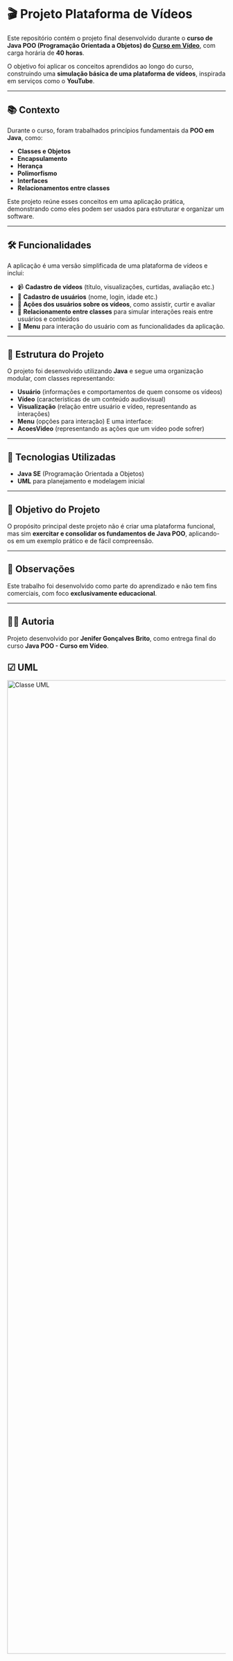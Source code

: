 # 🎬 Projeto Plataforma de Vídeos

Este repositório contém o projeto final desenvolvido durante o **curso de Java POO (Programação Orientada a Objetos) do [Curso em Vídeo](https://www.cursoemvideo.com/)**, com carga horária de **40 horas**.  

O objetivo foi aplicar os conceitos aprendidos ao longo do curso, construindo uma **simulação básica de uma plataforma de vídeos**, inspirada em serviços como o **YouTube**.  

---

## 📚 Contexto

Durante o curso, foram trabalhados princípios fundamentais da **POO em Java**, como:
- **Classes e Objetos**
- **Encapsulamento**
- **Herança**
- **Polimorfismo**
- **Interfaces**
- **Relacionamentos entre classes**

Este projeto reúne esses conceitos em uma aplicação prática, demonstrando como eles podem ser usados para estruturar e organizar um software.

---

## 🛠️ Funcionalidades

A aplicação é uma versão simplificada de uma plataforma de vídeos e inclui:
- 📹 **Cadastro de vídeos** (título, visualizações, curtidas, avaliação etc.)
- 👤 **Cadastro de usuários** (nome, login, idade etc.)
- 🎥 **Ações dos usuários sobre os vídeos**, como assistir, curtir e avaliar
- 🔄 **Relacionamento entre classes** para simular interações reais entre usuários e conteúdos
- 📜 **Menu** para interação do usuário com as funcionalidades da aplicação.

---

## 🧩 Estrutura do Projeto

O projeto foi desenvolvido utilizando **Java** e segue uma organização modular, com classes representando:
- **Usuário** (informações e comportamentos de quem consome os vídeos)
- **Vídeo** (características de um conteúdo audiovisual)
- **Visualização** (relação entre usuário e vídeo, representando as interações)
- **Menu** (opções para interação)
E uma interface:
- **AcoesVideo** (representando as ações que um vídeo pode sofrer)

---

## 🚀 Tecnologias Utilizadas

- **Java SE** (Programação Orientada a Objetos)
- **UML** para planejamento e modelagem inicial

---

## 🎯 Objetivo do Projeto

O propósito principal deste projeto não é criar uma plataforma funcional, mas sim **exercitar e consolidar os fundamentos de Java POO**, aplicando-os em um exemplo prático e de fácil compreensão.

---

## 📌 Observações

Este trabalho foi desenvolvido como parte do aprendizado e não tem fins comerciais, com foco **exclusivamente educacional**.

---

## 👩‍💻 Autoria

Projeto desenvolvido por **Jenifer Gonçalves Brito**, como entrega final do curso **Java POO - Curso em Vídeo**.

## ☑ UML
<img width="2424" height="2246" alt="Classe UML" src="https://github.com/user-attachments/assets/b613883d-15bf-4ad1-b503-11ba3e0ddcca" />


